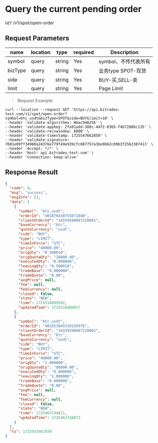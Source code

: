 # Query the current pending order

`GET` /v1/spot/open-order

## Request Parameters

| name      | location    | type     | required | Description                      |
|---------|-------|--------|----|-------------------------|
| symbol  | query | string | Yes  | symbol，不传代表所有	             |
| bizType | query | string | Yes  | 业务type SPOT-现货 |
| side    | query | string | Yes  | BUY-买,SELL-卖	           |
| limit   | query | string | Yes  | Page Limit                      |

> Request Example

```shell
curl --location --request GET 'https://api.bitradex-test.com/v1/spot/open-order?symbol=btc_usdt&bizType=SPOT&side=BUY&limit=10' \
--header 'validate-algorithms: HmacSHA256' \
--header 'validate-appkey: 2fa91add-388c-44f2-8365-f4b72886c135' \
--header 'validate-recvwindow: 6000' \
--header 'validate-timestamp: 1725547662850' \
--header 'validate-signature: 7601e09ff34960a24376e779f49e939cfc887757a3be9b62c0963f25b2387413' \
--header 'Accept: */*' \
--header 'Host: api.bitradex-test.com' \
--header 'Connection: keep-alive'
```

## Response Result

```json
{
  "code": 0,
  "msg": "success",
  "msgInfo": [],
  "data": [
    {
      "symbol": "btc_usdt",
      "orderId": "401876438755871040",
      "clientOrderId": "16559590087220001",
      "baseCurrency": "btc",
      "quoteCurrency": "usdt",
      "side": "BUY",
      "type": "LIMIT",
      "timeInForce": "GTC",
      "price": "40000.00",
      "origQty": "0.500010",
      "origQuoteQty": "20000.40",
      "executedQty": "0.000000",
      "leavingQty": "0.500010",
      "tradeBase": "0.000000",
      "tradeQuote": "0.00",
      "avgPrice": null,
      "fee": null,
      "feeCurrency": null,
      "closed": false,
      "state": "NEW",
      "time": 1725516809502,
      "updatedTime": 1725516809657
    },
    {
      "symbol": "btc_usdt",
      "orderId": "401653869310150976",
      "clientOrderId": "16559590087220001",
      "baseCurrency": "btc",
      "quoteCurrency": "usdt",
      "side": "BUY",
      "type": "LIMIT",
      "timeInForce": "GTC",
      "price": "40000.00",
      "origQty": "2.000000",
      "origQuoteQty": "80000.00",
      "executedQty": "0.000000",
      "leavingQty": "2.000000",
      "tradeBase": "0.000000",
      "tradeQuote": "0.00",
      "avgPrice": null,
      "fee": null,
      "feeCurrency": null,
      "closed": false,
      "state": "NEW",
      "time": 1725463744811,
      "updatedTime": 1725463744873
    }
  ],
  "ts": 1725547662970
}
```


